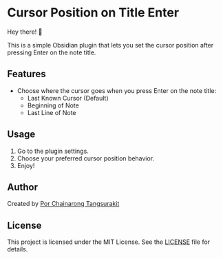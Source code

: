 # Cursor Position on Title Enter

Hey there! 👋

This is a simple Obsidian plugin that lets you set the cursor position after pressing Enter on the note title. 

## Features

- Choose where the cursor goes when you press Enter on the note title:
  - Last Known Cursor (Default)
  - Beginning of Note
  - Last Line of Note

## Usage

1. Go to the plugin settings.
2. Choose your preferred cursor position behavior.
3. Enjoy!

## Author

Created by [Por Chainarong Tangsurakit](https://github.com/chaintng)

## License

This project is licensed under the MIT License. See the [LICENSE](LICENSE) file for details.
